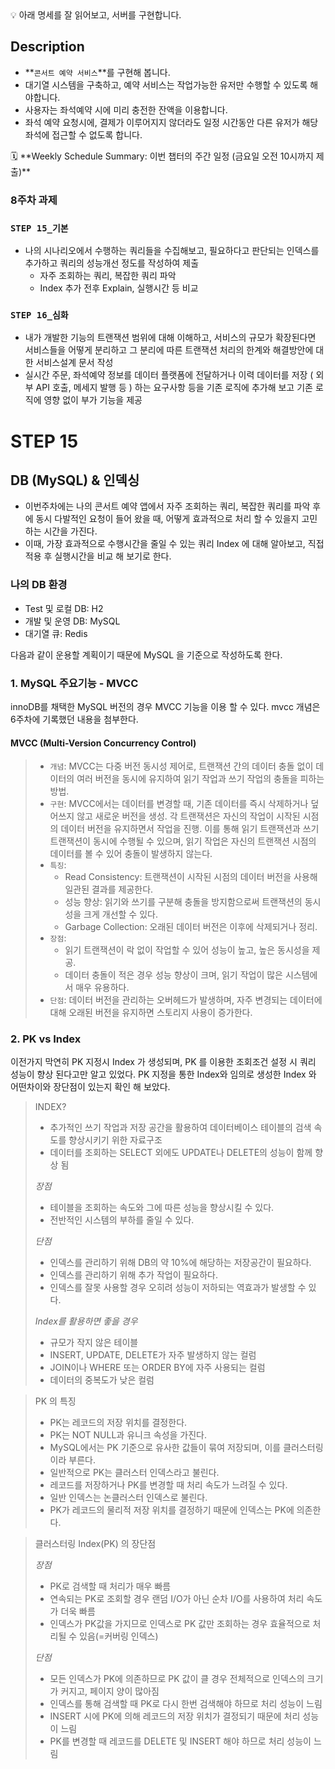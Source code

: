  <aside>
💡 아래 명세를 잘 읽어보고, 서버를 구현합니다.

</aside>

## Description

- **`콘서트 예약 서비스`**를 구현해 봅니다.
- 대기열 시스템을 구축하고, 예약 서비스는 작업가능한 유저만 수행할 수 있도록 해야합니다.
- 사용자는 좌석예약 시에 미리 충전한 잔액을 이용합니다.
- 좌석 예약 요청시에, 결제가 이루어지지 않더라도 일정 시간동안 다른 유저가 해당 좌석에 접근할 수 없도록 합니다.

<aside>
🗓️ **Weekly Schedule Summary: 이번 챕터의 주간 일정 (금요일 오전 10시까지 제출)**

</aside>

### 8주차 과제

### **`STEP 15_기본`**

- 나의 시나리오에서 수행하는 쿼리들을 수집해보고, 필요하다고 판단되는 인덱스를 추가하고 쿼리의 성능개선 정도를 작성하여 제출
    - 자주 조회하는 쿼리, 복잡한 쿼리 파악
    - Index 추가 전후 Explain, 실행시간 등 비교

### **`STEP 16_심화`**

- 내가 개발한 기능의 트랜잭션 범위에 대해 이해하고, 서비스의 규모가 확장된다면 서비스들을 어떻게 분리하고 그 분리에 따른 트랜잭션 처리의 한계와 해결방안에 대한 서비스설계 문서 작성
- 실시간 주문, 좌석예약 정보를 데이터 플랫폼에 전달하거나 이력 데이터를 저장 ( 외부 API 호출, 메세지 발행 등 ) 하는 요구사항 등을 기존 로직에 추가해 보고 기존 로직에 영향 없이 부가 기능을 제공

# STEP 15

## DB (MySQL) & 인덱싱

- 이번주차에는 나의 콘서트 예약 앱에서 자주 조회하는 쿼리, 복잡한 쿼리를 파악 후에 동시 다발적인 요청이 들어 왔을 때, 어떻게 효과적으로 처리 할 수 있을지 고민 하는 시간을 가진다.
- 이때, 가장 효과적으로 수행시간을 줄일 수 있는 쿼리 Index 에 대해 알아보고, 직접 적용 후 실행시간을 비교 해 보기로 한다.

### 나의 DB 환경
- Test 및 로컬 DB: H2
- 개발 및 운영 DB: MySQL
- 대기열 큐: Redis

다음과 같이 운용할 계획이기 때문에 MySQL 을 기준으로 작성하도록 한다.

### 1. MySQL 주요기능 - MVCC

innoDB를 채택한 MySQL 버전의 경우 MVCC 기능을 이용 할 수 있다.
mvcc 개념은 6주차에 기록했던 내용을 첨부한다.


#### MVCC (Multi-Version Concurrency Control)
> - `개념`: MVCC는 다중 버전 동시성 제어로, 트랜잭션 간의 데이터 충돌 없이 데이터의 여러 버전을 동시에 유지하여 읽기 작업과 쓰기 작업의 충돌을 피하는 방법.
> - `구현`: MVCC에서는 데이터를 변경할 때, 기존 데이터를 즉시 삭제하거나 덮어쓰지 않고 새로운 버전을 생성.
각 트랜잭션은 자신의 작업이 시작된 시점의 데이터 버전을 유지하면서 작업을 진행.
이를 통해 읽기 트랜잭션과 쓰기 트랜잭션이 동시에 수행될 수 있으며, 읽기 작업은 자신의 트랜잭션 시점의 데이터를 볼 수 있어 충돌이 발생하지 않는다.
> - `특징`:
>   - Read Consistency: 트랜잭션이 시작된 시점의 데이터 버전을 사용해 일관된 결과를 제공한다.
>   - 성능 향상: 읽기와 쓰기를 구분해 충돌을 방지함으로써 트랜잭션의 동시성을 크게 개선할 수 있다.
>   - Garbage Collection: 오래된 데이터 버전은 이후에 삭제되거나 정리.
> - `장점`: 
>   - 읽기 트랜잭션이 락 없이 작업할 수 있어 성능이 높고, 높은 동시성을 제공. 
>   - 데이터 충돌이 적은 경우 성능 향상이 크며, 읽기 작업이 많은 시스템에서 매우 유용하다.
> - `단점`: 데이터 버전을 관리하는 오버헤드가 발생하며, 자주 변경되는 데이터에 대해 오래된 버전을 유지하면 스토리지 사용이 증가한다.


### 2. PK vs Index
이전가지 막연히 PK 지정시 Index 가 생성되며, PK 를 이용한 조회조건 설정 시 쿼리 성능이 향상 된다고만 알고 있었다. PK 지정을 통한 Index와  임의로 생성한 Index 와 어떤차이와 장단점이 있는지 확인 해 보았다.

> INDEX?
>- 추가적인 쓰기 작업과 저장 공간을 활용하여 데이터베이스 테이블의 검색 속도를 향상시키기 위한 자료구조
>- 데이터를 조회하는 SELECT 외에도 UPDATE나 DELETE의 성능이 함께 향상 됨
>
>*장점*
>- 테이블을 조회하는 속도와 그에 따른 성능을 향상시킬 수 있다.
>- 전반적인 시스템의 부하를 줄일 수 있다.
>
>*단점*
>- 인덱스를 관리하기 위해 DB의 약 10%에 해당하는 저장공간이 필요하다.
>- 인덱스를 관리하기 위해 추가 작업이 필요하다.
>- 인덱스를 잘못 사용할 경우 오히려 성능이 저하되는 역효과가 발생할 수 있다.
>
>*Index를 활용하면 좋을 경우* 
>- 규모가 작지 않은 테이블
>- INSERT, UPDATE, DELETE가 자주 발생하지 않는 컬럼
>- JOIN이나 WHERE 또는 ORDER BY에 자주 사용되는 컬럼
>- 데이터의 중복도가 낮은 컬럼

> PK 의 특징
>- PK는 레코드의 저장 위치를 결정한다.
>- PK는 NOT NULL과 유니크 속성을 가진다.
>- MySQL에서는 PK 기준으로 유사한 값들이 묶여 저장되며, 이를 클러스터링이라 부른다.
>- 일반적으로 PK는 클러스터 인덱스라고 불린다.
>- 레코드를 저장하거나 PK를 변경할 때 처리 속도가 느려질 수 있다.
>- 일반 인덱스는 논클러스터 인덱스로 불린다.
>- PK가 레코드의 물리적 저장 위치를 결정하기 때문에 인덱스는 PK에 의존한다.

> 클러스터링 Index(PK) 의 장단점
>
>*장점*
>- PK로 검색할 때 처리가 매우 빠름
>- 연속되는 PK로 조회할 경우 랜덤 I/O가 아닌 순차 I/O를 사용하여 처리 속도가 더욱 빠름
>- 인덱스가 PK값을 가지므로 인덱스로 PK 값만 조회하는 경우 효율적으로 처리될 수 있음(=커버링 인덱스)
>
>*단점*
>- 모든 인덱스가 PK에 의존하므로 PK 값이 클 경우 전체적으로 인덱스의 크기가 커지고, 페이지 양이 많아짐
>- 인덱스를 통해 검색할 때 PK로 다시 한번 검색해야 하므로 처리 성능이 느림
>- INSERT 시에 PK에 의해 레코드의 저장 위치가 결정되기 때문에 처리 성능이 느림
>- PK를 변경할 때 레코드를 DELETE 및 INSERT 해야 하므로 처리 성능이 느림



